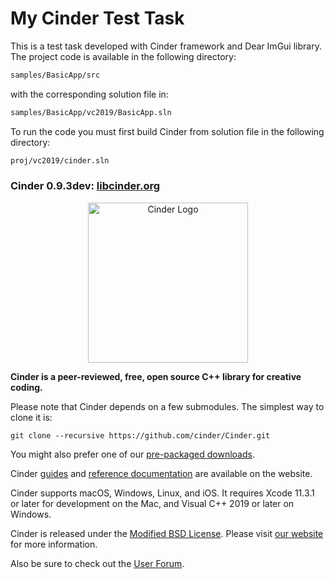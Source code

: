 # My Cinder Test Task

This is a test task developed with Cinder framework and Dear ImGui library. The project code is available in the following directory:

```bash
samples/BasicApp/src
```

with the corresponding solution file in:

```bash
samples/BasicApp/vc2019/BasicApp.sln
```

To run the code you must first build Cinder from solution file in the following directory:

```bash
proj/vc2019/cinder.sln
```

### Cinder 0.9.3dev: [libcinder.org](http://libcinder.org)

<p align="center">
  <img src="https://libcinder.org/docs/_assets/images/cinder_logo.svg" alt="Cinder Logo" width="256" height="auto"/>
</p>

**Cinder is a peer-reviewed, free, open source C++ library for creative coding.**

Please note that Cinder depends on a few submodules. The simplest way to clone it is:<br />
```
git clone --recursive https://github.com/cinder/Cinder.git
```

You might also prefer one of our [pre-packaged downloads](https://libcinder.org/download).

Cinder [guides](https://libcinder.org/docs/branch/master/guides/index.html) and [reference documentation](https://libcinder.org/docs/branch/master/reference/index.html) are available on the website.

Cinder supports macOS, Windows, Linux, and iOS. It requires Xcode 11.3.1 or later for development on the Mac, and Visual C++ 2019 or later on Windows.

Cinder is released under the [Modified BSD License](COPYING). Please visit [our website](https://libcinder.org) for more information.

Also be sure to check out the [User Forum](http://discourse.libcinder.org).
